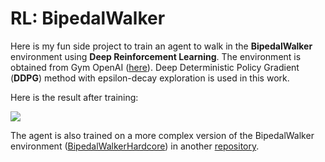 # RL: BipedalWalker

Here is my fun side project to train an agent to walk in the **BipedalWalker** environment using **Deep Reinforcement Learning**.
The environment is obtained from Gym OpenAI ([here](https://gym.openai.com/envs/BipedalWalker-v2/)). 
Deep Deterministic Policy Gradient (**DDPG**) method with epsilon-decay exploration is used in this work.

Here is the result after training:

![](Trained%20Agent/BipedaWalker_Training.gif)

The agent is also trained on a more complex version of the BipedalWalker environment ([BipedalWalkerHardcore](https://gym.openai.com/envs/BipedalWalkerHardcore-v2/)) in another [repository](https://github.com/moein-e/RL_BipedalWalker_Hardcore).
